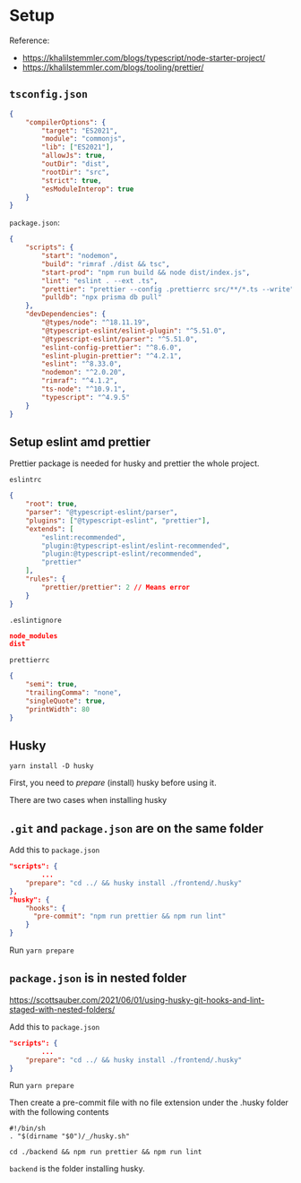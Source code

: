 # Setup

Reference: 
- <https://khalilstemmler.com/blogs/typescript/node-starter-project/>
- <https://khalilstemmler.com/blogs/tooling/prettier/>

## `tsconfig.json`

```json
{
	"compilerOptions": {
		"target": "ES2021",
		"module": "commonjs",
		"lib": ["ES2021"],
		"allowJs": true,
		"outDir": "dist",
		"rootDir": "src",
		"strict": true,
		"esModuleInterop": true
	}
}

```

`package.json`:

```json
{
	"scripts": {
		"start": "nodemon",
		"build": "rimraf ./dist && tsc",
		"start-prod": "npm run build && node dist/index.js",
		"lint": "eslint . --ext .ts",
		"prettier": "prettier --config .prettierrc src/**/*.ts --write",
		"pulldb": "npx prisma db pull"
	},
	"devDependencies": {
		"@types/node": "^18.11.19",
		"@typescript-eslint/eslint-plugin": "^5.51.0",
		"@typescript-eslint/parser": "^5.51.0",
		"eslint-config-prettier": "^8.6.0",
		"eslint-plugin-prettier": "^4.2.1",
		"eslint": "^8.33.0",
		"nodemon": "^2.0.20",
		"rimraf": "^4.1.2",
		"ts-node": "^10.9.1",
		"typescript": "^4.9.5"
	}
}

```

## Setup eslint amd prettier

Prettier package is needed for husky and prettier the whole project.

`eslintrc`

```json
{
	"root": true,
	"parser": "@typescript-eslint/parser",
	"plugins": ["@typescript-eslint", "prettier"],
	"extends": [
		"eslint:recommended",
		"plugin:@typescript-eslint/eslint-recommended",
		"plugin:@typescript-eslint/recommended",
		"prettier"
	],
	"rules": {
	    "prettier/prettier": 2 // Means error
	}
}
```

`.eslintignore`

```json
node_modules
dist
```

`prettierrc`

```json
{
	"semi": true,
	"trailingComma": "none",
	"singleQuote": true,
	"printWidth": 80
}
```

## Husky

`yarn install -D husky`

First, you need to *prepare* (install) husky before using it.

There are two cases when installing husky

## `.git` and `package.json` are on the same folder

Add this to `package.json`

```json
"scripts": {
		...
    "prepare": "cd ../ && husky install ./frontend/.husky"
},
"husky": {
    "hooks": {
      "pre-commit": "npm run prettier && npm run lint"
    }
}
```

Run `yarn prepare`

## `package.json` is in nested folder

<https://scottsauber.com/2021/06/01/using-husky-git-hooks-and-lint-staged-with-nested-folders/>

Add this to `package.json`

```json
"scripts": {
		...
    "prepare": "cd ../ && husky install ./frontend/.husky"
}
```

Run `yarn prepare`

Then create a pre-commit file with no file extension under the .husky folder with the following contents

```
#!/bin/sh
. "$(dirname "$0")/_/husky.sh"

cd ./backend && npm run prettier && npm run lint
```

`backend` is the folder installing husky.
